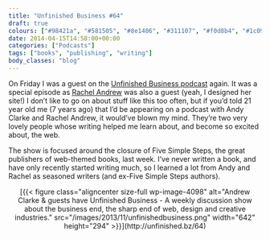 ```yaml
---
title: "Unfinished Business #64"
draft: true
colours: ["#98421a", "#581505", "#8e1406", "#311107", "#f0d8b4", "#1c0903", "#d5c9bf"]
date: 2014-04-15T14:58:00+00:00
categories: ["Podcasts"]
tags: ["books", "publishing", "writing"]
body_classes: "blog"
---
```


On Friday I was a guest on the [Unfinished Business podcast](http://unfinished.bz/64) again. It was a special episode as [Rachel Andrew](http://rachelandrew.co.uk) was also a guest (yeah, I designed her site!) I don’t like to go on about stuff like this too often, but if you’d told 21 year old me (7 years ago) that I’d be appearing on a podcast with Andy Clarke and Rachel Andrew, it would’ve blown my mind. They’re two very lovely people whose writing helped me learn about, and become so excited about, the web.

The show is focused around the closure of Five Simple Steps, the great publishers of web-themed books, last week. I’ve never written a book, and have only recently started writing much, so I learned a lot from Andy and Rachel as seasoned writers (and ex-Five Simple Steps authors).

<p style="text-align: center;">[{{< figure class="aligncenter size-full wp-image-4098" alt="Andrew Clarke &amp; guests have Unfinished Business - A weekly discussion show about the business end, the sharp end of web, design and creative industries." src="/images/2013/11/unfinishedbusiness.png" width="642" height="294" >}}](http://unfinished.bz/64)</p>
